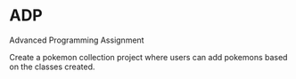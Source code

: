 # ADP
Advanced Programming Assignment

Create a pokemon collection project where users can add pokemons based on the classes created.

